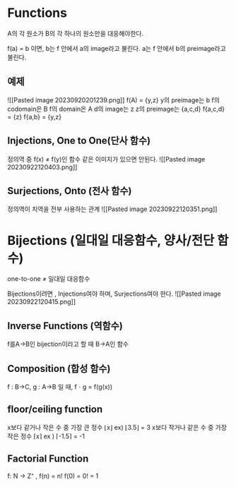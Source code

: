 # Functions

A의 각 원소가 B의 각 하나의 원소만을 대응해야한다.

f(a) = b 이면,
b는 f 안에서 a의 image라고 불린다.
a는 f 안에서 b의 preimage라고 불린다.

## 예제

![[Pasted image 20230920201239.png]]
f(A) = {y,z}
y의 preimage는 b
f의 codomain은 B
f의 domain은 A
d의 image는 z
z의 preimage는 {a,c,d}
f{a,c,d} = {z}
f{a,b} = {y,z}

## Injections, One to One(단사 함수)
정의역 중 f(x) ≠ f(y)인 함수
같은 이미지가 있으면 안된다.
![[Pasted image 20230922120403.png]]
## Surjections, Onto (전사 함수)
정의역이 치역을 전부 사용하는 관계
![[Pasted image 20230922120351.png]]
# Bijections (일대일 대응함수, 양사/전단 함수)
one-to-one ≠ 일대일 대응함수

Bijections이려면 , Injections여야 하며, Surjections여야 한다.
![[Pasted image 20230922120415.png]]
## Inverse Functions (역함수)
f를A->B인 bijection이라고 할 때 B->A인 함수

## Composition (합성 함수)
f : B->C, g : A->B 일 때, fㆍg = f(g(x))

## floor/ceiling function
x보다 같거나 작은 수 중 가장 큰 정수
⌊x⌋ ex) ⌊3.5⌋ = 3
x보다 작거나 같은 수 중 가장 작은 정수
⌈x⌉ ex ) ⌈-1.5⌉ = -1

## Factorial Function
f: N -> Z⁺ , f(n) = n!
f(0) = 0! = 1
